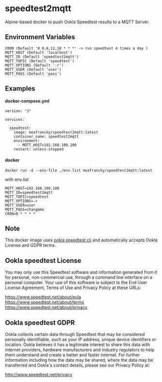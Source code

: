 # speedtest2mqtt

Alpine-based docker to push Ookla Speedtest results to a MQTT Server.

## Environment Variables

    CRON (Default '0 0,6,12,18 * * *' -> run speedtest 4 times a day )
    MQTT_HOST (Default 'localhost')
    MQTT_ID (Default 'speedtest2mqtt')
    MQTT_TOPIC (Default 'speedtest')
    MQTT_OPTIONS (Default '-r')
    MQTT_USER (Default 'user')
    MQTT_PASS (Default 'pass')

## Examples

#### docker-compose.yml

```
version: "3"

services:

  speedtest:
    image: moafrancky/speedtest2mqtt:latest
    container_name: speedtest2mqtt
    environment:
      - MQTT_HOST=192.168.100.100
    restart: unless-stopped
```

#### docker 

```
docker run -d --env-file ./env.list moafrancky/speedtest2mqtt:latest
```

with env.list

```
MQTT_HOST=192.168.100.100
MQTT_ID=speedtest2mqtt
MQTT_TOPIC=speedtest
MQTT_OPTIONS=-r
MQTT_USER=user
MQTT_PASS=changeme
CRON=0 * * * *
```

## Note

This docker image uses [ookla speedtest cli](https://www.speedtest.net/fr/apps/cli) and automatically 
accepts Ookla License and GDPR terms.
 
## Ookla speedtest License

You may only use this Speedtest software and information generated from it for personal, non-commercial use, through a command line interface on a personal computer. Your use of this software is subject to the End User License Agreement, Terms of Use and Privacy Policy at these URLs:

https://www.speedtest.net/about/eula
https://www.speedtest.net/about/terms
https://www.speedtest.net/about/privacy

## Ookla speedtest GDPR

Ookla collects certain data through Speedtest that may be considered
personally identifiable, such as your IP address, unique device
identifiers or location. Ookla believes it has a legitimate interest
to share this data with internet providers, hardware manufacturers and
industry regulators to help them understand and create a better and
faster internet. For further information including how the data may be
shared, where the data may be transferred and Ookla's contact details,
please see our Privacy Policy at:

http://www.speedtest.net/privacy